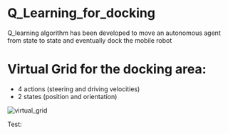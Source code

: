# Q_Learning_for_docking
Q_learning algorithm has been developed to move an autonomous agent from state to state and eventually dock the mobile robot

# Virtual Grid for the docking area:
- 4 actions (steering and driving velocities)
- 2 states (position and orientation)

![virtual_grid](https://cloud.githubusercontent.com/assets/11946010/22124139/d08d1ae6-de8e-11e6-9e9b-4fe6da07f5fb.JPG)


Test:

